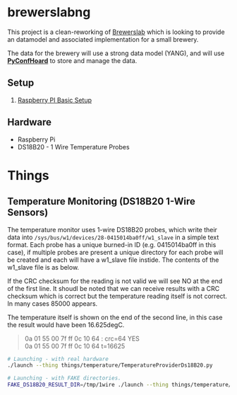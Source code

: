 # brewerslabng

This project is a clean-reworking of [Brewerslab](https://github.com/allena29/brewerslab) which is looking to provide an datamodel and associated implementation for a small brewery.

The data for the brewery will use a strong data model (YANG), and will use [**PyConfHoard**](pyconfhoard/README.md) to store and manage the data.


## Setup

1. [Raspberry PI Basic Setup](Documentation/RaspberryPi.md)


## Hardware 

- Raspberry Pi 
- DS18B20 - 1 Wire Temperature Probes



# Things

## Temperature Monitoring (DS18B20 1-Wire Sensors)

The temperature monitor uses 1-wire DS18B20 probes, which write their data into `/sys/bus/w1/devices/28-0415014ba0ff/w1_slave` in a simple text format. Each probe has a unique burned-in ID (e.g. 0415014ba0ff in this case), if multiple probes are present a unique directory for each probe will be created and each will have a w1\_slave file instide. The contents of the w1\_slave file is as below. 

If the CRC checksum for the reading is not valid we will see NO at the end of the first line. It shoudl be noted that we can receive results with a CRC checksum which is correct but the temperature reading itself is not correct. In many cases 85000 appears. 

The temperature itself is shown on the end of the second line, in this case the result would have been 16.625degC.


> 0a 01 55 00 7f ff 0c 10 64 : crc=64 YES  
> 0a 01 55 00 7f ff 0c 10 64 t=16625



```bash
# Launching - with real hardware
./launch --thing things/temperature/TemperatureProviderDs18B20.py

# Launching - with FAKE directories.
FAKE_DS18B20_RESULT_DIR=/tmp/1wire ./launch --thing things/temperature/TemperatureProviderDs18B20.py
```


